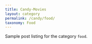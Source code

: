 ```yaml
---
title: Candy-Movies
layout: category
permalink: /candy/food/
taxonomy: Food
---
```


Sample post listing for the category `food`.